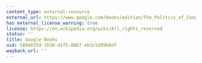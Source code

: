 ```yaml
---
content_type: external-resource
external_url: https://www.google.com/books/edition/The_Politics_of_Congressional_Elections/hdiuDwAAQBAJ?hl=en&gbpv=1
has_external_license_warning: true
license: https://en.wikipedia.org/wiki/All_rights_reserved
status: ''
title: Google Books
uid: 5884635d-1b30-41f5-88b7-eb3c5d99b8df
wayback_url: ''
---
```

